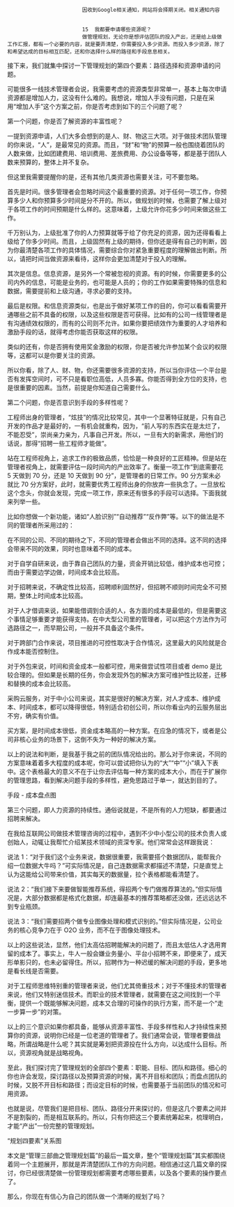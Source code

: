 
                            
                            因收到Google相关通知，网站将会择期关闭。相关通知内容
                            
                            
                            15  我都要申请哪些资源呢？
                            做管理规划，无论你是想评估团队的投入产出，还是给上级做工作汇报，都有一个必要的内容，就是要弄清楚，你需要投入多少资源。而投入多少资源，除了和希望达成的目标相互匹配，还和你选择什么样的路径和手段息息相关。

接下来，我们就集中探讨一下管理规划的第四个要素：路径选择和资源申请的问题。

可能很多一线技术管理者会说，我需要考虑的资源类型非常单一，基本上每次申请资源都是增加人力，这没有什么难的。我想说，增加人手没有问题，只是在采用“增加人手”这个方案之前，你是否考虑到如下的三个问题了呢？

第一个问题，你是否了解资源的丰富性呢？

一提到资源申请，人们大多会想到的是人、财、物这三大项。对于做技术团队管理的你来说，“人”，是最常见的资源。而且，“财”和“物”的预算一般也围绕着团队的人数来做，比如团建费用、培训费用、差旅费用、办公设备等等，都是基于团队人数来预算的，整体上并不复杂。

但这里我需要提醒你的是，还有其他几类资源也需要关注，可不要忽略。

首先是时间。很多管理者会忽略时间这个最重要的资源。对于任何一项工作，你预算多少人和你预算多少时间是分不开的。所以，做规划的时候，也需要了解上级对于各项工作的时间预期是什么样的。这意味着，上级允许你花多少时间来做这些工作。

千万别认为，上级批准了你的人力预算就等于给了你充足的资源，因为还得看看上级给了你多少时间。而且，上级固然有上级的期待，但你还是得有自己的判断，因为你最清楚各项工作的具体情况，需要综合你对紧急重要程度的理解做出判断。所以，请把时间当做资源来看待，这样你会更加清楚对于投入的理解。

其次是信息。信息资源，是另外一个常被忽视的资源。有的时候，你需要更多的公司内外的信息，可能是业务的，也可能是人员的；你的工作如果需要特殊的信息和数据，需要提前和上级沟通，寻求必要的支持。

最后是权限。和信息资源类似，也是出于做好某项工作的目的，你可以看看需要开通哪些之前不具备的权限，以及这些权限是否可获得。比如有的公司一线管理者是有沟通绩效权限的，而有的公司则不允许。如果你要把绩效作为重要的人才培养和激励手段的话，就得考虑你能否获取这样的权限。

类似的还有，你是否拥有使用奖金激励的权限，你是否被允许参加某个会议的权限等，这都可以是你要关注的资源。

所以你看，除了人、财、物，你还需要很多资源的支持，所以当你评估一个平台是否有发挥空间时，可不只是看职位高低，人员多寡。你能否得到全方位的支持，也是很重要的因素。当然，前提是你知道自己需要什么。

第二个问题，你是否意识到手段的多样性呢？

工程师出身的管理者，“炫技”的情况比较常见，其中一个显著特征就是，只有自己开发的作品才是最好的，一有机会就重构，因为，“前人写的东西实在是太烂了，不能忍受”，崇尚亲力亲为，凡事自己开发。所以，一旦有大的新需求，用他们的话说，那得“招聘一些工程师才能做”。

站在工程师视角上，追求工作的极致品质，恰恰是一种良好的工匠精神。但是站在管理者视角上，就需要评估一段时间内的产出效率了。衡量一项工作“到底需要花 5 天做到 70 分，还是 10 天做到 90 分”，是管理者的日常工作。90 分方案未必就比 70 分方案好，此时，就需要优秀工程师出身的你放弃一些执念了。一旦放松这个念头，你就会发现，完成一项工作，原来还有很多的手段可以选择。下面我就来列举一些。

比如你想做一个新功能，诸如“人脸识别”“自动推荐”“反作弊”等。以下的做法是不同的管理者所采用过的：

在不同的公司、不同的期待之下，不同的管理者会做出不同的选择。这不同的选择会带来不同的效果，同时也意味着不同的成本。

对于自学自研来说，由于靠自己团队的力量，资金开销比较低，维护成本也可控；而由于需要边学边做，时间成本会比较高。

对于招聘来说，不确定性比较高，招聘顺利固然好，但招聘不顺则时间完全不可预期，整体上时间成本比较高。

对于人才借调来说，如果能借调到合适的人，各方面的成本是最低的，但是需要这个事情足够重要才能获得支持。在中大型公司里的管理者，可以把这个方法作为可选路径之一，而早期公司，一般并不具备这个条件。

对于跨部门合作来说，项目推进的可控性取决于合作情况，这里最大的风险就是合作成本能否控制住。

对于外包来说，时间和资金成本一般都可控，用来做尝试性项目或者 demo 是比较合理的。但如果是长期的任务，你会发现外包的解决方案可维护性比较差，迁移和替换的成本会比较高。

采购云服务，对于中小公司来说，其实是很好的解决方案，对人才成本、维护成本、时间成本，都可以降得很低，特别适合初创公司，所以你看业内的云服务层出不穷，确实有价值。

买方案，是时间成本很低，资金成本略高的一种方案。在应急的情况下，或者是公司非核心业务的场景下，这倒不失为一种好的解决方案。

以上的说法和判断，是我基于我之前的团队情况给出的。那么对于你来说，不同的方案意味着着多大程度的成本呢，你可以尝试把你认为的“大”“中”“小”填入下表中。这个表格最大的意义不在于让你去评估每一种方案的成本大小，而在于扩展你的管理思路，看到解决问题手段的多样性，避免思路过于单一，就达到目的了。



手段 - 成本盘点图

第三个问题，即人力资源的持续性。通俗说就是，不是所有的人力短缺，都要通过招聘来解决。

在我给互联网公司做技术管理咨询的过程中，遇到不少中小型公司的技术负责人或创始人，动辄让我帮忙介绍某技术领域的资深专家。他们常常会这样跟我说：

说法 1：“对于我们这个业务来说，数据很重要，我需要搭个数据团队，能帮我介绍一位数据大牛吗？”可实际情况是，自己连数据需求都描述不清楚，只是直觉上认为这能给公司带来价值，其实每天的数据量，拉个表格都能看清楚了。

说法 2：“我们接下来要做智能推荐系统，得招两个专门做推荐算法的。”但实际情况是，大部分数据都是格式化数据，却连最基本的推荐策略都还没做，还远远达不到专业瓶颈。

说法 3：“我们需要招两个做专业图像处理和模式识别的。”但实际情况是，公司业务的核心竞争力在于 O2O 业务，而不在于图像处理技术。

以上的这些说法，显然，他们太高估招聘能解决的问题了，而且太低估人才选用育留的成本了。事实上，牛人一般会嫌业务量小、平台小招聘不来，即便来了，成天形单影只的，也未必留得住。所以，招聘作为一种迟缓的解决问题的手段，更多地是看长线是否需要。

对于工程师思维特别重的管理者来说，他们尤其倚重技术；对于不懂技术的管理者来说，他们又特别迷信技术。而职业的技术管理者，就需要在这之间找到一个平衡，提供一个既能够解决问题，成本又合理的可操作的执行方案，而不是一个“走一步算一步”的对策。

以上的三个意识如果你都具备，能够从资源丰富性、手段多样性和人才持续性来预算你的资源，说明你已经是一位老道的管理者了。我们通常会说，管理者要做战略，所谓战略是什么呢？其实就是筹划把资源投在什么方向，以达成什么目标。所以，资源视角就是战略视角。

至此，我们探讨完了管理规划的全部四个要素：职能、目标、团队和路径。细心的你也许会发现，探讨路径以及预算资源的时候，离不开目标和团队；而盘点团队的时候，又脱不开目标和路径；而设定目标的时候，也需要基于当前团队的情况和可用资源。

也就是说，尽管我们是把目标、团队、路径分开来探讨的，但是这几个要素之间并不是割裂的，而是相互联系的。所以，只有你把这三个要素统筹起来，梳理明白，才能“产出”一份完整的管理规划。



“规划四要素”关系图

本文是“管理三部曲之管理规划篇”的最后一篇文章，整个“管理规划篇”其实都围绕着同一个主题展开，那就是弄清楚团队工作的方向问题。相信通过这几篇文章的探讨，你已经很清楚做一份管理规划都需要考虑哪些要素，以及各个要素的操作要点了。

那么，你现在有信心为自己的团队做一个清晰的规划了吗？

                        
                        
                            